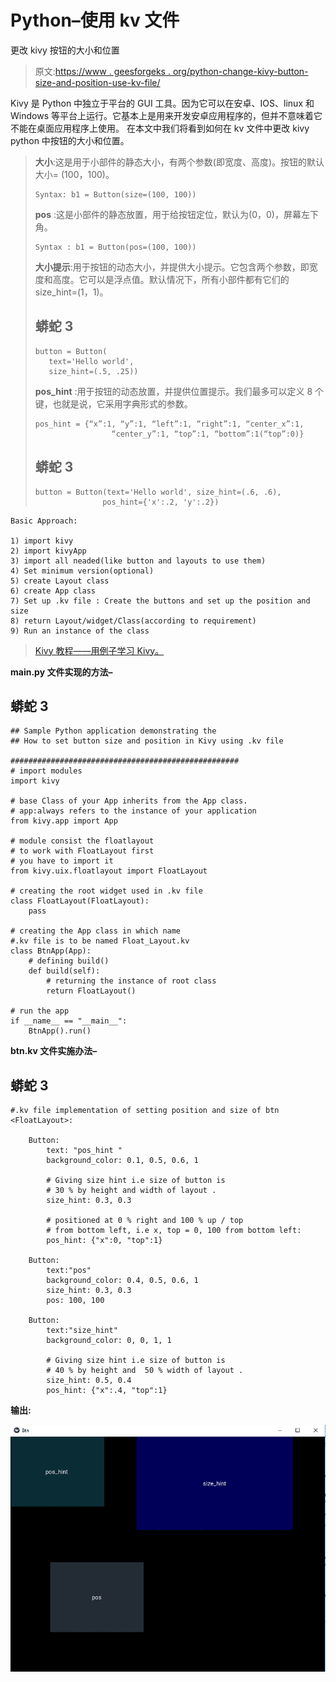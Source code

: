 # Python–使用 kv 文件

更改 kivy 按钮的大小和位置

> 原文:[https://www . geesforgeks . org/python-change-kivy-button-size-and-position-use-kv-file/](https://www.geeksforgeeks.org/python-change-kivy-button-size-and-position-using-kv-file/)

Kivy 是 Python 中独立于平台的 GUI 工具。因为它可以在安卓、IOS、linux 和 Windows 等平台上运行。它基本上是用来开发安卓应用程序的，但并不意味着它不能在桌面应用程序上使用。
在本文中我们将看到如何在 kv 文件中更改 kivy python 中按钮的大小和位置。

> **大小**:这是用于小部件的静态大小，有两个参数(即宽度、高度)。按钮的默认大小= (100，100)。
> 
> ```
> Syntax: b1 = Button(size=(100, 100))
> ```
> 
> **pos** :这是小部件的静态放置，用于给按钮定位，默认为(0，0)，屏幕左下角。
> 
> ```
> Syntax : b1 = Button(pos=(100, 100))
> ```
> 
> **大小提示**:用于按钮的动态大小，并提供大小提示。它包含两个参数，即宽度和高度。它可以是浮点值。默认情况下，所有小部件都有它们的 size_hint=(1，1)。
> 
> ## 蟒蛇 3
> 
> ```
> button = Button(
>    text='Hello world',
>    size_hint=(.5, .25))
> ```
> 
> **pos_hint** :用于按钮的动态放置，并提供位置提示。我们最多可以定义 8 个键，也就是说，它采用字典形式的参数。
> 
> ```
> pos_hint = {“x”:1, “y”:1, “left”:1, “right”:1, “center_x”:1, 
>                  “center_y”:1, “top”:1, “bottom”:1(“top”:0)}
> ```
> 
> ## 蟒蛇 3
> 
> ```
> button = Button(text='Hello world', size_hint=(.6, .6),
>                pos_hint={'x':.2, 'y':.2})
> ```

```
Basic Approach:

1) import kivy
2) import kivyApp
3) import all neaded(like button and layouts to use them)
4) Set minimum version(optional)
5) create Layout class
6) create App class
7) Set up .kv file : Create the buttons and set up the position and size 
8) return Layout/widget/Class(according to requirement)
9) Run an instance of the class

```

> [Kivy 教程——用例子学习 Kivy。](https://www.geeksforgeeks.org/kivy-tutorial/)

**main.py 文件实现的方法–**

## 蟒蛇 3

```
## Sample Python application demonstrating the
## How to set button size and position in Kivy using .kv file

###################################################
# import modules
import kivy

# base Class of your App inherits from the App class.  
# app:always refers to the instance of your application 
from kivy.app import App

# module consist the floatlayout
# to work with FloatLayout first
# you have to import it
from kivy.uix.floatlayout import FloatLayout

# creating the root widget used in .kv file 
class FloatLayout(FloatLayout):
    pass

# creating the App class in which name
#.kv file is to be named Float_Layout.kv
class BtnApp(App):
    # defining build()
    def build(self):
        # returning the instance of root class
        return FloatLayout()

# run the app
if __name__ == "__main__":
    BtnApp().run()
```

**btn.kv 文件实施办法–**

## 蟒蛇 3

```
#.kv file implementation of setting position and size of btn  
<FloatLayout>:

    Button:
        text: "pos_hint "
        background_color: 0.1, 0.5, 0.6, 1

        # Giving size hint i.e size of button is
        # 30 % by height and width of layout .
        size_hint: 0.3, 0.3

        # positioned at 0 % right and 100 % up / top
        # from bottom left, i.e x, top = 0, 100 from bottom left:
        pos_hint: {"x":0, "top":1}

    Button:
        text:"pos"
        background_color: 0.4, 0.5, 0.6, 1
        size_hint: 0.3, 0.3
        pos: 100, 100

    Button:
        text:"size_hint"
        background_color: 0, 0, 1, 1

        # Giving size hint i.e size of button is
        # 40 % by height and  50 % width of layout .
        size_hint: 0.5, 0.4
        pos_hint: {"x":.4, "top":1}

```

**输出:**

![](img/1b58cb2cdfef2aadedcee80519980d41.png)